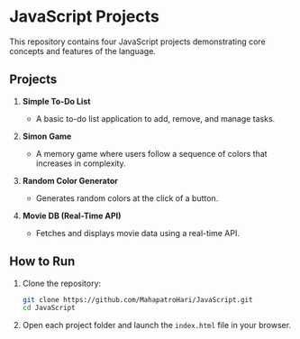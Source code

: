 # JavaScript Projects

This repository contains four JavaScript projects demonstrating core concepts and features of the language.

## Projects

1. **Simple To-Do List**
   - A basic to-do list application to add, remove, and manage tasks.

2. **Simon Game**
   - A memory game where users follow a sequence of colors that increases in complexity.

3. **Random Color Generator**
   - Generates random colors at the click of a button.

4. **Movie DB (Real-Time API)**
   - Fetches and displays movie data using a real-time API.

## How to Run

1. Clone the repository:
   ```bash
   git clone https://github.com/MahapatroHari/JavaScript.git
   cd JavaScript
   ```
2. Open each project folder and launch the `index.html` file in your browser.
